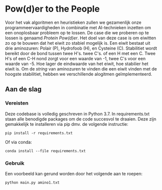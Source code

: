 # Pow(d)er to the People

Voor het vak algoritmen en heuristieken zullen we gezamenlijk onze programmeervaardigheden in combinatie met AI-technieken inzetten om een onoplosbaar probleem op te lossen. De case die we proberen op te lossen is genaamd _Protein Pow(d)er_. Het doel van deze case is om eiwitten zo op te bouwen dat het eiwit zo stabiel mogelijk is. Een eiwit bestaat uit drie aminozuren: Polair (P), Hydrofoob (H), en Cysteine (C). Stabilitiet wordt bereikt door de bond tussen twee H's. twee C's. of een H met een C. Twee H's of een C-H nond zorgt voor een waarde van -1, twee C's voor een waarde van -5. Hoe lager de eindwaarde van het eiwit, hoe stabilier het eiwit is. Om de _string_ van aminozuren te vinden die een eiwit vinden met de hoogste stabilitiet, hebben we verschillende alogitmen geïmplementeerd. 
## Aan de slag

### Vereisten

Deze codebase is volledig geschreven in Python 3.7. In requirements.txt staan alle benodigde packages om de code succesvol te draaien. Deze zijn gemakkelijk te installeren via pip dmv. de volgende instructie:

```
pip install -r requirements.txt
```

Of via conda:

```
conda install --file requirements.txt
```

### Gebruik

Een voorbeeld kan gerund worden door het volgende aan te roepen: 

```
python main.py amino1.txt
```


